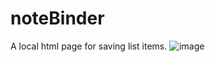 # noteBinder
A local html page for saving list items.
![image](https://github.com/CloudsWeight/noteBinder/assets/22231598/90691331-932d-4096-b969-7505aa213b3b)
